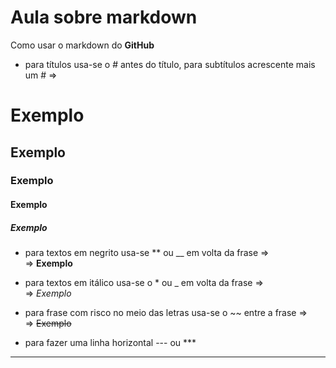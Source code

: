 # Aula sobre markdown
 Como usar o markdown do **GitHub**

- para títulos usa-se o # antes do título, para subtítulos acrescente mais um # =>  
 # Exemplo
 ## Exemplo
 ### Exemplo
 #### Exemplo
 ##### Exemplo

- para textos em negrito usa-se ** ou __  em volta da frase =>  
=> **Exemplo**

- para textos em itálico usa-se o * ou _ em volta da frase =>  
=> *Exemplo*

- para frase com risco no meio das letras usa-se o ~~ entre a frase =>  
=> ~~Exemplo~~ 

- para fazer uma linha horizontal --- ou ***
---


